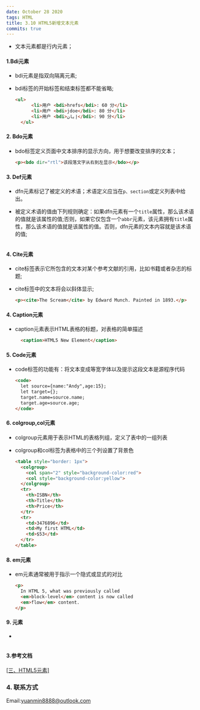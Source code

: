 ```yaml
---
date: October 28 2020
tags: HTML
title: 3.10 HTML5新增文本元素
commits: true
---
```


- 文本元素都是行内元素；

#### 1.Bdi元素

- bdi元素是指双向隔离元素;
- bdi标签的开始标签和结束标签都不能省略;

  ```html
  <ul>
		<li>用户 <bdi>hrefs</bdi>: 60 分</li>
		<li>用户 <bdi>jdoe</bdi>: 80 分</li>
		<li>用户 <bdi>إيان</bdi>: 90 分</li>
	</ul>
  ```

#### 2. Bdo元素

- bdo标签定义页面中文本排序的显示方向，用于想要改变排序的文本；

  ```html
  <p><bdo dir="rtl">该段落文字从右到左显示</bdo></p> 
  ```

#### 3. Def元素

- dfn元素标记了被定义的术语；术语定义应当在`p、section`或定义列表中给出。
- 被定义术语的值由下列规则确定：如果dfn元素有一个`title`属性，那么该术语的值就是该属性的值;否则，如果它仅包含一个`abbr`元素，该元素拥有`title`属性，那么该术语的值就是该属性的值。否则，dfn元素的文本内容就是该术语的值;

  ```html
  ```

#### 4. Cite元素

- cite标签表示它所包含的文本对某个参考文献的引用，比如书籍或者杂志的标题;
- cite标签中的文本将会以斜体显示;

  ```html
  <p><cite>The Scream</cite> by Edward Munch. Painted in 1893.</p>
  ```

#### 4. Caption元素

- caption元素表示HTML表格的标题，对表格的简单描述

  ```html
	<caption>HTML5 New Element</caption>
  ```

#### 5. Code元素

- code标签的功能有：将文本变成等宽字体以及提示这段文本是源程序代码

  ```html
  <code>
    let source={name:"Andy",age:15};
    let target={};
    target.name=source.name;
    target.age=source.age;
  </code>
  ```

#### 6. colgroup,col元素

- colgroup元素用于表示HTML的表格列组，定义了表中的一组列表
- colgroup和col标签为表格中的三个列设置了背景色

  ```html
  <table style="border: 1px">
    <colgroup>
      <col span="2" style="background-color:red">
      <col style="background-color:yellow">
    </colgroup>
    <tr>
      <th>ISBN</th>
      <th>Title</th>
      <th>Price</th>
    </tr>
    <tr>
      <td>3476896</td>
      <td>My first HTML</td>
      <td>$53</td>
    </tr>
  </table>
  ```

#### 8. em元素

- em元素通常被用于指示一个隐式或显式的对比

  ```html
  <p>
    In HTML 5, what was previously called 
    <em>block-level</em> content is now called 
    <em>flow</em> content.
  </p>
  ```

#### 9. 元素

- 

  ```html
  ```







#### 3.参考文档

[[三、HTML5元素]](https://web-dolphin.github.io/2020/10/28/HTML/Tutorial/%E4%B8%89%E3%80%81HTML5%20%E5%85%83%E7%B4%A0/)

### 4. 联系方式

Email:yuanmin8888@outlook.com
